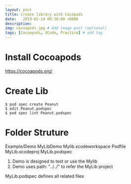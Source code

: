```yaml
---
layout: post
title: Create library with Cocopads 
date:   2019-02-14 09:30:00 +0800
description: 
img: cocoapods.jpg # Add image post (optional)
tags: [Cocoapods, XCode, Practice] # add tag
---
```


# Install Cocoapods

https://cocoapods.org/

# Create Lib

```shell
$ pod spec create Peanut
$ edit Peanut.podspec
$ pod spec lint Peanut.podspec
```


# Folder Struture

Example/Demo
    MyLibDemo
        Mylib.xcodeworkspace
        Podfile
MyLib.xcodeproj
MyLib.podspec


1. Demo is designed to test or use the Mylib
2. Demo uses path: "../../" to refer the MyLib project

MyLib.podspec defines all related files